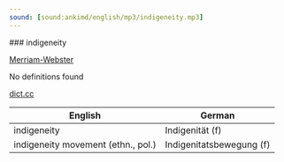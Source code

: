 ```yaml
---
sound: [sound:ankimd/english/mp3/indigeneity.mp3]
---
```


\### indigeneity

[Merriam-Webster](https://www.merriam-webster.com/dictionary/indigeneity)

No definitions found

[dict.cc](https://www.dict.cc/indigeneity)

| English        | German       |
| -------------- | ------------ |
| indigeneity | Indigenität (f) |
| indigeneity movement (ethn., pol.) | Indigenitatsbewegung (f) |
